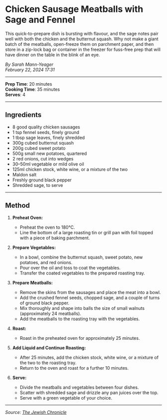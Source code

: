 # Chicken Sausage Meatballs with Sage and Fennel

This quick-to-prepare dish is bursting with flavour, and the sage notes pair well with both the chicken and the butternut squash. Why not make a giant batch of the meatballs, open-freeze them on parchment paper, and then store in a zip-lock bag or container in the freezer for fuss-free prep that will have dinner on the table in the blink of an eye.

*By Sarah Mann-Yeager*  
*February 22, 2024 17:31*

---

**Prep Time**: 20 minutes  
**Cooking Time**: 35 minutes  
**Serves**: 4

---

## Ingredients

- 8 good quality chicken sausages
- 1 tsp fennel seeds, finely ground
- 1 tbsp sage leaves, finely shredded
- 300g cubed butternut squash
- 200g cubed sweet potato
- 500g small new potatoes, quartered
- 2 red onions, cut into wedges
- 30–50ml vegetable or mild olive oil
- 125ml chicken stock, white wine, or a mixture of the two
- Maldon salt
- Freshly ground black pepper
- Shredded sage, to serve

---

## Method

1. **Preheat Oven:**
   - Preheat the oven to 180°C.
   - Line the bottom of a large roasting tin or grill pan with foil topped with a piece of baking parchment.

2. **Prepare Vegetables:**
   - In a bowl, combine the butternut squash, sweet potato, new potatoes, and red onions.
   - Pour over the oil and toss to coat the vegetables.
   - Transfer the coated vegetables to the prepared roasting tray.

3. **Prepare Meatballs:**
   - Remove the skins from the sausages and place the meat into a bowl.
   - Add the crushed fennel seeds, chopped sage, and a couple of turns of ground black pepper.
   - Mix thoroughly and shape into balls the size of small walnuts (approximately 24 meatballs).
   - Add the meatballs to the roasting tray with the vegetables.

4. **Roast:**
   - Roast in the preheated oven for approximately 25 minutes.

5. **Add Liquid and Continue Roasting:**
   - After 25 minutes, add the chicken stock, white wine, or a mixture of the two to the roasting tray.
   - Return to the oven and roast for a further 10 minutes.

6. **Serve:**
   - Divide the meatballs and vegetables between four dishes.
   - Scatter with shredded sage and drizzle any pan juices over the top.
   - Serve with a green vegetable of your choice.

---

*Source: [The Jewish Chronicle](https://www.thejc.com/lets-eat/recipe/chicken-sausage-meatballs-with-sage-and-fennel-yifylb9a)*